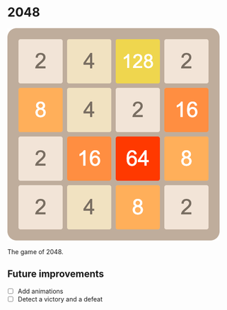 # 2048

![ScreenShot](/09_2048/ScreenShot.png?raw=true "Screenshot of Calendar")

The game of 2048.

## Future improvements
- [ ] Add animations
- [ ] Detect a victory and a defeat